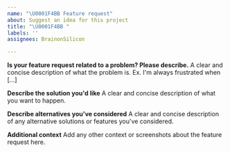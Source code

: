 ```yaml
---
name: "\U0001F4BB Feature request"
about: Suggest an idea for this project
title: "\U0001F4BB "
labels: ''
assignees: BrainonSilicon

---
```


**Is your feature request related to a problem? Please describe.**
A clear and concise description of what the problem is. Ex. I'm always frustrated when [...]

**Describe the solution you'd like**
A clear and concise description of what you want to happen.

**Describe alternatives you've considered**
A clear and concise description of any alternative solutions or features you've considered.

**Additional context**
Add any other context or screenshots about the feature request here.
